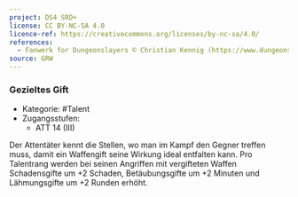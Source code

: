 ```yaml
---
project: DS4 SRD+
license: CC BY-NC-SA 4.0
licence-ref: https://creativecommons.org/licenses/by-nc-sa/4.0/
references: 
  - Fanwerk for Dungeonslayers © Christian Kennig (https://www.dungeonslayers.net/)
source: GRW
---
```


### Gezieltes Gift

- Kategorie: #Talent
- Zugangsstufen:
  - ATT 14 (III)

Der Attentäter kennt die Stellen, wo man im Kampf den Gegner treffen muss, damit ein Waffengift seine Wirkung ideal entfalten kann. Pro Talentrang werden bei seinen Angriffen mit vergifteten Waffen Schadensgifte um +2 Schaden, Betäubungsgifte um +2 Minuten und Lähmungsgifte um +2 Runden erhöht.

